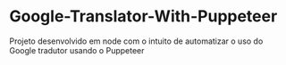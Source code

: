 # Google-Translator-With-Puppeteer

Projeto desenvolvido em node com o intuito de automatizar o uso do Google tradutor usando o Puppeteer
